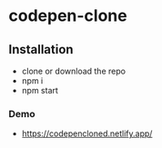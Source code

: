 # codepen-clone

## Installation
* clone or download the repo
* npm i
* npm start
### Demo
* https://codepencloned.netlify.app/